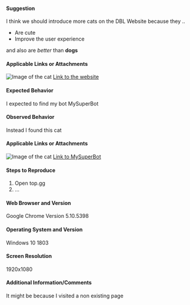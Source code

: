 <!-- Use this template for general feedback and suggestions -->
<!-- ------------------------------------------------------ -->
<!-- Example title: Add feature X -->

#### Suggestion

I think we should introduce more cats on the DBL Website because they ..

- Are cute
- Improve the user experience

and also are *better* than **dogs**

#### Applicable Links or Attachments

![Image of the cat](https://top.gg/images/error.jpg)
[Link to the website](https://top.gg)

<!-- ------------------------------------------------------ -->

<!-- Use this template for reporting bugs -->
<!-- ------------------------------------ -->
<!-- Example title: Error on bot page -->

#### Expected Behavior

I expected to find my bot MySuperBot

#### Observed Behavior

Instead I found this cat

#### Applicable Links or Attachments

![Image of the cat](https://top.gg/images/error.jpg)
[Link to MySuperBot](https://top.gg/bots/mysuperbot)

#### Steps to Reproduce

1. Open top.gg
2. ...

#### Web Browser and Version

Google Chrome Version 5.10.5398

#### Operating System and Version

Windows 10 1803

#### Screen Resolution

1920x1080

#### Additional Information/Comments

It might be because I visited a non existing page

<!-- ------------------------------------ -->
